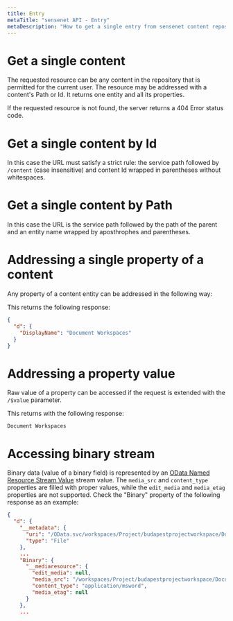 ```yaml
---
title: Entry
metaTitle: "sensenet API - Entry"
metaDescription: "How to get a single entry from sensenet content repository"
---
```


# Get a single content

The requested resource can be any content in the repository that is permitted for the current user. The resource may be addressed with a content's Path or Id. It returns one entity and all its properties.

If the requested resource is not found, the server returns a 404 Error status code.

# Get a single content by Id

In this case the URL must satisfy a strict rule: the service path followed by `/content` (case insensitive) and content Id wrapped in parentheses without whitespaces.

<tab category="basic-concepts" article="entry" example="byId" />

# Get a single content by Path

In this case the URL is the service path followed by the path of the parent and an entity name wrapped by aposthrophes and parentheses.

<tab category="basic-concepts" article="entry" example="byPath" />

# Addressing a single property of a content

Any property of a content entity can be addressed in the following way:

<tab category="basic-concepts" article="entry" example="property" />

This returns the following response:

```json
{
  "d": {
    "DisplayName": "Document Workspaces"
  }
}
```

# Addressing a property value

Raw value of a property can be accessed if the request is extended with the `/$value` parameter.

<tab category="basic-concepts" article="entry" example="propertyValue" />

This returns with the following response:

```Document Workspaces```

# Accessing binary stream

Binary data (value of a binary field) is represented by an [OData Named Resource Stream Value](https://www.odata.org/documentation/odata-version-3-0/json-verbose-format/) stream value. The `media_src` and `content_type` properties are filled with proper values, while the `edit_media` and `media_etag` properties are not supported. Check the "Binary" property of the following response as an example:

```json
{
  "d": {
    "__metadata": {
      "uri": "/OData.svc/workspaces/Project/budapestprojectworkspace/Document_Library('Aenean semper.doc')",
      "type": "File"
    },
    ...
    "Binary": {
      "__mediaresource": {
        "edit_media": null,
        "media_src": "/workspaces/Project/budapestprojectworkspace/Document_Library/Aenean semper.doc",
        "content_type": "application/msword",
        "media_etag": null
      }
    },
    ...
```

